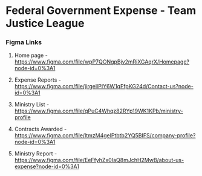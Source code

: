 # Federal Government Expense - Team Justice League

### Figma Links

1. Home page - https://www.figma.com/file/wpP7QONgpBjv2mRiXGAqrX/Homepage?node-id=0%3A1

2. Expense Reports - https://www.figma.com/file/jirgellPIY6W1qFfpKG24d/Contact-us?node-id=0%3A1

3. Ministry List - https://www.figma.com/file/qPuC4Whqz82RYp19WK1KPb/ministry-profile

4. Contracts Awarded - https://www.figma.com/file/ltmzM4gelPtbtb2YQ5BIFS/company-profile?node-id=0%3A1

5. Ministry Report - https://www.figma.com/file/EeFfyhZx0IaQ8mJchH2MwB/about-us-expense?node-id=0%3A1